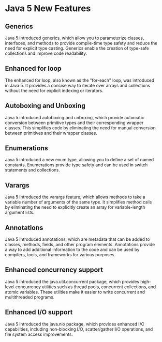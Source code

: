 # Java 5 New Features

## Generics
Java 5 introduced generics, which allow you to parameterize classes, interfaces, and methods to provide compile-time type safety and reduce the need for explicit type casting. Generics enable the creation of type-safe collections and improve code readability.
    
## Enhanced for loop
The enhanced for loop, also known as the "for-each" loop, was introduced in Java 5. It provides a concise way to iterate over arrays and collections without the need for explicit indexing or iterators.
    
## Autoboxing and Unboxing
Java 5 introduced autoboxing and unboxing, which provide automatic conversion between primitive types and their corresponding wrapper classes. This simplifies code by eliminating the need for manual conversion between primitives and their wrapper classes.
    
## Enumerations
Java 5 introduced a new enum type, allowing you to define a set of named constants. Enumerations provide type safety and can be used in switch statements and collections.
    
## Varargs
Java 5 introduced the varargs feature, which allows methods to take a variable number of arguments of the same type. It simplifies method calls by eliminating the need to explicitly create an array for variable-length argument lists.
    
## Annotations
Java 5 introduced annotations, which are metadata that can be added to classes, methods, fields, and other program elements. Annotations provide a way to add additional information to the code and can be used by compilers, tools, and frameworks for various purposes.
    
## Enhanced concurrency support
Java 5 introduced the java.util.concurrent package, which provides high-level concurrency utilities such as thread pools, concurrent collections, and atomic variables. These utilities make it easier to write concurrent and multithreaded programs.
    
## Enhanced I/O support
Java 5 introduced the java.nio package, which provides enhanced I/O capabilities, including non-blocking I/O, scatter/gather I/O operations, and file system access improvements.
<!--stackedit_data:
eyJoaXN0b3J5IjpbLTY2NDQ0NjY2MCwtMTY1NjEzMzk5M119
-->